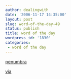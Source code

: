 ```yaml
---
author: dealingwith
date: '2006-11-17 14:35:00'
layout: post
slug: word-of-the-day-49
status: publish
title: word of the day
wordpress_id: '1830'
categories:
 - word of the day
---
```


[penumbra][1]

[via][2]

   [1]: http://dictionary.reference.com/search?q=penumbra

   [2]: http://cluck1000.livejournal.com/121011.html

